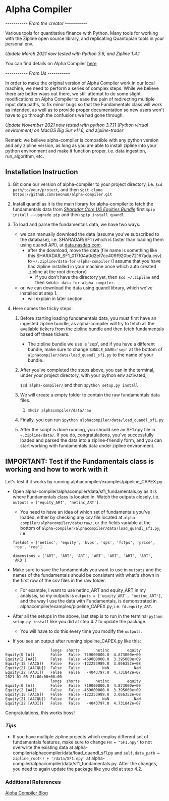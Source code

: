 
# Alpha Compiler

----------- *From the creator* -----------

Various tools for quantitative finance with Python.  Many tools for working with the Zipline open source library, and replicating Quantopian tools in your personal env.   

*Update March 2021 now tested with Python 3.6, and Zipline 1.4.1*


You can find details on Alpha Compiler [here](https://pbharrin.github.io/alpha-compiler/syntax "Title")


----------- *From Us* -----------

In order to make the original version of Alpha Compiler work in our local machine, we need to perform a series of complex steps. While we believe there are better ways out there, we still attempt to do some slight modifications on Alpha Compiler to ease the pain of redirecting multiple input data paths, to fix minor bugs so that the Fundamentals class will work as intended, as well as to provide proper documentation so new users won't have to go through the confusions we had gone through. 

*Update November 2021 now tested with python 3.7.11 (Python virtual environment) on MacOS Big Sur v11.6, and zipline-trader*

Remark: we believe alpha-compiler is compatible with any python version and any zipline version, as long as you are able to install zipline into your python environment and make it function proper, i.e. data ingestion, run_algorithm, etc.

## **Installation Instruction**
1. Git clone our version of alpha-compiler to your project directory, i.e. ```$cd path/to/your/project```, and then ```$git clone https://github.com/Eeonum/alpha-compiler.git```
2. Install quandl as it is the main library for alpha-compiler to fetch the fundamentals data from *[Sharadar Core US Equities Bundle](https://data.nasdaq.com/databases/SFA/data)*
first ```$pip install --upgrade pip``` and then ```$pip install quandl```

3. To load and parse the fundamentals data, we have two ways:
    * we can manually download the data (assume you've subscribed to the database), i.e. SHARADAR/SF1 (which is faster than loading them using quandl API), at [data.nasdaq.com](https://data.nasdaq.com/databases/SFA/usage/export). 
      * after the download, move the data (file name is something like this SHARADAR_SF1_017f04a0d2ef7cc409f920be72167ada.csv) to ```~/.zipline/data-for-alpha-compiler``` (I assume that you have had zipline installed in your machine once which auto created .zipline at the root directory)
        * if you don't have the directory yet, then ```$cd ~/.zipline``` and then ```$mkdir data-for-alpha-compiler```.
    * or, we can download the data using quandl library, which we've installed at step 1.
      * will explain in later section.

4. Here comes the tricky steps:
   1. Before starting loading fundamentals data, you must first have an ingested zipline bundle, as alpha-compiler will try to fetch all the available tickers from the zipline bundle and then fetch fundamentals based off these tickers.
      * The zipline bundle we use is 'sep', and if you have a different bundle, make sure to change ```BUNDLE_NAME='sep'``` at the bottom of ```alphacompiler/data/load_quandl_sf1.py``` to the name of your bundle. 
   2. After you've completed the steps above, you can in the terminal, under your project directory, with your python env activated,
      
      ```$cd alpha-compiler/```
      and then 
      ```$python setup.py install```
   3. We will create a empty folder to contain the raw fundamentals data files.
      1. ```mkdir alphacompiler/data/raw```
   4. Finally, you can run ```$python alphacompiler/data/load_quandl_sf1.py```
   5. After the script is done running, you should see an SF1.npy file in ```~.zipline/data/```. If you do, congratulations, you've successfully loaded and parsed the data into a zipline-friendly form, and you can start working with fundamentals data under zipline environment.

## IMPORTANT: **Test if the Fundamentals class is working and how to work with it**
Let's test if it works by running alphacompiler/examples/pipeline_CAPEX.py.
* Open alpha-compiler/alphacompiler/data/sf1_fundamentals.py as it is where Fundamentals class is located in. Watch the outputs closely, i.e. ```outputs = ['equity_ART', 'netinc_ART']```.
  * You need to have an idea of which set of fundamentals you've loaded, either by checking any csv file located at ```alpha-compiler/alphacompiler/data/raw/```, or the fields variable at the bottom of ```alpha-compiler/alphacompiler/data/load_quandl_sf1.py```, i.e.
  
  ```fields4 = ['netinc', 'equity', 'bvps', 'sps', 'fcfps', 'price', 'roe', 'roe']```
  
  ```dimensions = ['ART', 'ART', 'ART', 'ART', 'ART', 'ART', 'ART', 'ARQ']```
* Make sure to save the fundamentals you want to use in ```outputs``` and the names of the fundamentals should be consistent with what's shown in the first row of the csv files in the raw folder.
  * For example, I want to use netinc_ART and equity_ART in my analysis, so my outputs is ```outputs = ['equity_ART', 'netinc_ART']```, and the way I use the data with Fundamentals, is demonstrated in alphacompiler/examples/pipeline_CAPEX.py, i.e. ```fd.equity_ART```.
* After all the setups in the above, last step is to run in the terminal ```python setup.py install``` like you did at step 4.2 to update the package.
  * You will have to do this every time you modify the ```outputs```.
* If you see an output after running pipeline_CAPEX.py like this:
```2021-01-04 21:00:00+00:00
                    longs  shorts       netinc        equity
Equity(0 [A])       False   False  719000000.0  4.873000e+09
Equity(2 [AA])      False   False -469000000.0  3.395000e+09
Equity(15 [AACG])   False   False -122253989.0  3.056352e+08
Equity(21 [AACQU])  False   False          NaN           NaN
Equity(22 [AADI])   False   False   -4043797.0  4.731842e+07
2021-01-05 21:00:00+00:00
                    longs  shorts       netinc        equity
Equity(0 [A])       False   False  719000000.0  4.873000e+09
Equity(2 [AA])      False   False -469000000.0  3.395000e+09
Equity(15 [AACG])   False   False -122253989.0  3.056352e+08
Equity(21 [AACQU])  False   False          NaN           NaN
Equity(22 [AADI])   False   False   -4043797.0  4.731842e+07
```
Congratulations, this works boss!

### *Tips*
* If you have multiple zipline projects which employ different set of fundamentals features, make sure to change ```FN = "SF1.npy"``` to not overwrite the existing data at alpha-compiler/alphacompiler/data/load_quandl_sf1.py and ```self.data_path = zipline_root() + '/data/SF1.npy'``` at alpha-compiler/alphacompiler/data/sf1_fundamentals.py. After the changes, you need to again update the package like you did at step 4.2.

### Additional References
[Alpha Compiler Blog](http://alphacompiler.com/blog/6/)
